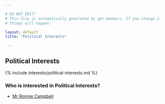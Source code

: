 ```yaml
---

# DO NOT EDIT!
# This file is automatically generated by get-members. If you change it, bad
# things will happen.

layout: default
title: "Political Interests"

---
```


## Political Interests

{% include interests/political-interests.md %}

### Who is interested in Political Interests?


* [Mr Ronnie Campbell](/members/mr-ronnie-campbell.html)

